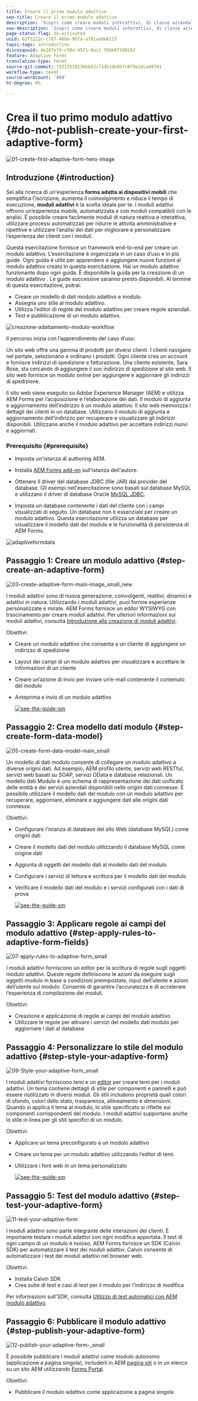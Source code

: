 ```yaml
---
title: Creare il primo modulo adattivo
seo-title: Creare il primo modulo adattivo
description: 'Scopri come creare moduli interattivi, di classe aziendale e reattivi. '
seo-description: 'Scopri come creare moduli interattivi, di classe aziendale e reattivi. '
page-status-flag: de-activated
uuid: 62f5222c-c787-46be-95fa-a701aa0e6115
topic-tags: introduction
discoiquuid: 4e247e70-c50a-4571-8ac1-fbbb07100262
feature: Adaptive Forms
translation-type: tm+mt
source-git-commit: 75312539136bb53cf1db1de03fc0f9a1dca49791
workflow-type: tm+mt
source-wordcount: '969'
ht-degree: 0%

---
```



# Crea il tuo primo modulo adattivo {#do-not-publish-create-your-first-adaptive-form}

![01-create-first-adaptive-form-hero-image](assets/01-create-first-adaptive-form-hero-image.png)

## Introduzione {#introduction}

Sei alla ricerca di un&#39;esperienza **forms adatta ai dispositivi mobili** che semplifica l&#39;iscrizione, aumenta il coinvolgimento e riduce il tempo di esecuzione, **moduli adattivi** è la scelta ideale per te. I moduli adattivi offrono un’esperienza mobile, automatizzata e con moduli compatibili con le analisi. È possibile creare facilmente moduli di natura reattiva e interattiva, utilizzare processi automatizzati per ridurre le attività amministrative e ripetitive e utilizzare l’analisi dei dati per migliorare e personalizzare l’esperienza dei clienti con i moduli.

Questa esercitazione fornisce un framework end-to-end per creare un modulo adattivo. L’esercitazione è organizzata in un caso d’uso e in più guide. Ogni guida è utile per apprendere e aggiungere nuove funzioni al modulo adattivo creato in questa esercitazione. Hai un modulo adattivo funzionante dopo ogni guida. È disponibile la guida per la creazione di un modulo adattivo . Le guide successive saranno presto disponibili. Al termine di questa esercitazione, potrai:

* Creare un modello di dati modulo adattivo e modulo.
* Assegna uno stile al modulo adattivo.
* Utilizza l’editor di regole del modulo adattivo per creare regole aziendali.
* Test e pubblicazione di un modulo adattivo.

![creazione-adattamento-modulo-workflow](assets/create-daptive-form-workflow.png)

Il percorso inizia con l’apprendimento del caso d’uso:

Un sito web offre una gamma di prodotti per diversi clienti. I clienti navigano nel portale, selezionano e ordinano i prodotti. Ogni cliente crea un account e fornisce indirizzi di spedizione e fatturazione. Una cliente esistente, Sara Rose, sta cercando di aggiungere il suo indirizzo di spedizione al sito web. Il sito web fornisce un modulo online per aggiungere e aggiornare gli indirizzi di spedizione.

Il sito web viene eseguito su Adobe Experience Manager (AEM) e utilizza AEM Forms per l’acquisizione e l’elaborazione dei dati. Il modulo di aggiunta e aggiornamento dell’indirizzo è un modulo adattivo. Il sito web memorizza i dettagli dei clienti in un database. Utilizzano il modulo di aggiunta e aggiornamento dell’indirizzo per recuperare e visualizzare gli indirizzi disponibili. Utilizzano anche il modulo adattivo per accettare indirizzi nuovi e aggiornati.

### Prerequisito {#prerequisite}

* Imposta un&#39;istanza di authoring AEM.
* Installa [AEM Forms add-on](/help/forms/using/installing-configuring-aem-forms-osgi.md) sull&#39;istanza dell&#39;autore.
* Ottenere il driver del database JDBC (file JAR) dal provider del database. Gli esempi nell&#39;esercitazione sono basati sul database MySQL e utilizzano il driver di database Oracle [MySQL JDBC](https://dev.mysql.com/downloads/connector/j/5.1.html).

* Imposta un database contenente i dati del cliente con i campi visualizzati di seguito. Un database non è essenziale per creare un modulo adattivo. Questa esercitazione utilizza un database per visualizzare il modello dati del modulo e le funzionalità di persistenza di AEM Forms.

![adaptiveformdata](assets/adaptiveformdata.png)

## Passaggio 1: Creare un modulo adattivo {#step-create-an-adaptive-form}

![03-create-adaptive-form-main-image_small_new](assets/03-create-adaptive-form-main-image_small_new.png)

I moduli adattivi sono di nuova generazione, coinvolgenti, reattivi, dinamici e adattivi in natura. Utilizzando i moduli adattivi, puoi fornire esperienze personalizzate e mirate. AEM Forms fornisce un editor WYSIWYG con trascinamento per creare moduli adattivi. Per ulteriori informazioni sui moduli adattivi, consulta [Introduzione alla creazione di moduli adattivi](/help/forms/using/introduction-forms-authoring.md).

Obiettivi:

* Creare un modulo adattivo che consenta a un cliente di aggiungere un indirizzo di spedizione
* Layout dei campi di un modulo adattivo per visualizzare e accettare le informazioni di un cliente
* Creare un’azione di invio per inviare un’e-mail contenente il contenuto del modulo
* Anteprima e invio di un modulo adattivo

   [ ![see-the-guide-sm](assets/see-the-guide-sm.png)](create-adaptive-form.md)

## Passaggio 2: Crea modello dati modulo {#step-create-form-data-model}

![05-create-form-data-model-main_small](assets/05-create-form-data-model-main_small.png)

Un modello di dati modulo consente di collegare un modulo adattivo a diverse origini dati. Ad esempio, AEM profilo utente, servizi web RESTful, servizi web basati su SOAP, servizi OData e database relazionali. Un modello dati Modulo è uno schema di rappresentazione dei dati unificato delle entità e dei servizi aziendali disponibili nelle origini dati connesse. È possibile utilizzare il modello dati del modulo con un modulo adattivo per recuperare, aggiornare, eliminare e aggiungere dati alle origini dati connesse.

Obiettivi:

* Configurare l&#39;istanza di database del sito Web (database MySQL) come origini dati
* Creare il modello dati del modulo utilizzando il database MySQL come origine dati
* Aggiunta di oggetti del modello dati al modello dati del modulo
* Configurare i servizi di lettura e scrittura per il modello dati del modulo
* Verificare il modello dati del modulo e i servizi configurati con i dati di prova

   [ ![see-the-guide-sm](assets/see-the-guide-sm.png)](create-form-data-model.md)

## Passaggio 3: Applicare regole ai campi del modulo adattivo {#step-apply-rules-to-adaptive-form-fields}

![07-apply-rules-to-adaptive-form_small](assets/07-apply-rules-to-adaptive-form_small.png)

I moduli adattivi forniscono un editor per la scrittura di regole sugli oggetti modulo adattivi. Queste regole definiscono le azioni da eseguire sugli oggetti modulo in base a condizioni preimpostate, input dell’utente e azioni dell’utente sul modulo. Consente di garantire l’accuratezza e di accelerare l’esperienza di compilazione dei moduli.

Obiettivi:

* Creazione e applicazione di regole ai campi del modulo adattivo
* Utilizzare le regole per attivare i servizi del modello dati modulo per aggiornare i dati al database

## Passaggio 4: Personalizzare lo stile del modulo adattivo {#step-style-your-adaptive-form}

![09-Style-your-adaptive-form_small](assets/09-Style-your-adaptive-form_small.png)

I moduli adattivi forniscono temi e un [editor](/help/forms/using/themes.md) per creare temi per i moduli adattivi. Un tema contiene dettagli di stile per componenti e pannelli e può essere riutilizzato in diversi moduli. Gli stili includono proprietà quali colori di sfondo, colori dello stato, trasparenza, allineamento e dimensioni. Quando si applica il tema al modulo, lo stile specificato si riflette sui componenti corrispondenti del modulo. I moduli adattivi supportano anche lo stile in linea per gli stili specifici di un modulo.

Obiettivi:

* Applicare un tema preconfigurato a un modulo adattivo
* Creare un tema per un modulo adattivo utilizzando l’editor di temi
* Utilizzare i font web in un tema personalizzato

   [ ![see-the-guide-sm](assets/see-the-guide-sm.png)](style-your-adaptive-form.md)

## Passaggio 5: Test del modulo adattivo {#step-test-your-adaptive-form}

![11-test-your-adaptive-form](assets/11-test-your-adaptive-form.png)

I moduli adattivi sono parte integrante delle interazioni dei clienti. È importante testare i moduli adattivi con ogni modifica apportata. Il test di ogni campo di un modulo è noioso. AEM Forms fornisce un SDK (Calvin SDK) per automatizzare il test dei moduli adattivi. Calvin consente di automatizzare i test dei moduli adattivi nel browser web.

Obiettivi:

* Installa Calvin SDK
* Crea suite di test e casi di test per il modulo per l’indirizzo di modifica

Per informazioni sull&#39;SDK, consulta [Utilizzo di test automatici con AEM modulo adattivo](/help/forms/using/calvin.md).

## Passaggio 6: Pubblicare il modulo adattivo {#step-publish-your-adaptive-form}

![12-publish-your-adaptive-form-_small](assets/12-publish-your-adaptive-form-_small.png)

È possibile pubblicare i moduli adattivi come modulo autonomo (applicazione a pagina singola), includerli in AEM [pagina siti](/help/forms/using/embed-adaptive-form-aem-sites.md) o in un elenco su un sito AEM utilizzando [Forms Portal](/help/forms/using/introduction-publishing-forms.md).

Obiettivi:

* Pubblicare il modulo adattivo come applicazione a pagina singola

